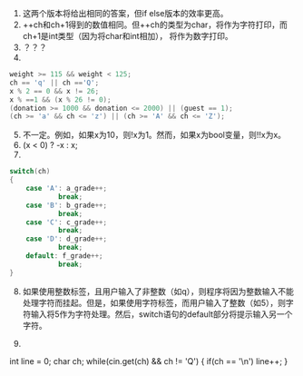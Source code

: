 1. 这两个版本将给出相同的答案，但if else版本的效率更高。
2. ++ch和ch+1得到的数值相同。但++ch的类型为char，将作为字符打印，而ch+1是int类型（因为将char和int相加）， 将作为数字打印。
3. ？？？
4. 
```cpp
weight >= 115 && weight < 125;
ch == 'q' || ch =='Q';
x % 2 == 0 && x != 26;
x % ==1 && (x % 26 != 0);
(donation >= 1000 && donation <= 2000) || (guest == 1);
(ch >= 'a' && ch <= 'z') || (ch >= 'A' && ch <= 'Z');
```
5. 不一定。例如，如果x为10，则!x为1。然而，如果x为bool变量，则!!x为x。
6. (x < 0) ? -x : x;
7. 
```cpp
switch(ch)
{
    case 'A': a_grade++;
            break;
    case 'B': b_grade++;
            break;
    case 'C': c_grade++;
            break;
    case 'D': d_grade++;
            break;
    default: f_grade++;
            break;
}
```
8. 如果使用整数标签，且用户输入了非整数（如q），则程序将因为整数输入不能处理字符而挂起。但是，如果使用字符标签，而用户输入了整数（如5），则字符输入将5作为字符处理。然后，switch语句的default部分将提示输入另一个字符。

9. 
int line = 0;
char ch;
while(cin.get(ch) && ch != 'Q')
{
    if(ch == '\n') line++;
}